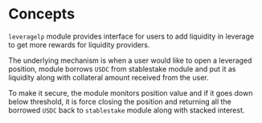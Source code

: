 <!--
order: 1
-->

# Concepts

`leveragelp` module provides interface for users to add liquidity in leverage to get more rewards for liquidity providers.

The underlying mechanism is when a user would like to open a leveraged position, module borrows `USDC` from stablestake module and put it as liquidity along with collateral amount received from the user.

To make it secure, the module monitors position value and if it goes down below threshold, it is force closing the position and returning all the borrowed `USDC` back to `stablestake` module along with stacked interest.
